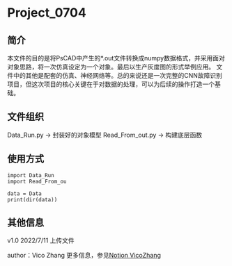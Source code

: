 # Project_0704

## 简介 
本文件的目的是将PsCAD中产生的*.out文件转换成numpy数据格式，并采用面对对象思路，将一次仿真设定为一个对象。最后以生产灰度图的形式举例应用。
文件中的其他是配套的仿真、神经网络等。总的来说还是一次完整的CNN故障识别项目，但这次项目的核心关键在于对数据的处理，可以为后续的操作打造一个基础。

## 文件组织
Data_Run.py -> 封装好的对象模型
Read_From_out.py -> 构建底层函数

## 使用方式
```
import Data_Run
import Read_From_ou

data = Data
print(dir(data))
```

## 其他信息
v1.0 2022/7/11 上传文件

author：Vico Zhang
更多信息，参见[Notion VicoZhang](https://www.notion.so/Project-0704-c718f4b8fb4b46e69debeb0244d0d4bf)
